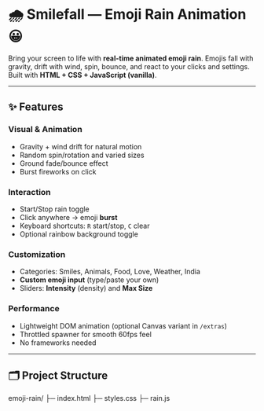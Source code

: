 # 🌧️ Smilefall — Emoji Rain Animation 😀

Bring your screen to life with **real-time animated emoji rain**. Emojis fall with gravity, drift with wind, spin, bounce, and react to your clicks and settings. Built with **HTML + CSS + JavaScript (vanilla)**.

---

## ✨ Features

### Visual & Animation
- Gravity + wind drift for natural motion
- Random spin/rotation and varied sizes
- Ground fade/bounce effect
- Burst fireworks on click

### Interaction
- Start/Stop rain toggle
- Click anywhere → emoji **burst**
- Keyboard shortcuts: `R` start/stop, `C` clear
- Optional rainbow background toggle

### Customization
- Categories: Smiles, Animals, Food, Love, Weather, India
- **Custom emoji input** (type/paste your own)
- Sliders: **Intensity** (density) and **Max Size**

### Performance
- Lightweight DOM animation (optional Canvas variant in `/extras`)
- Throttled spawner for smooth 60fps feel
- No frameworks needed

---

## 🗂️ Project Structure
emoji-rain/
├─ index.html
├─ styles.css
├─ rain.js
